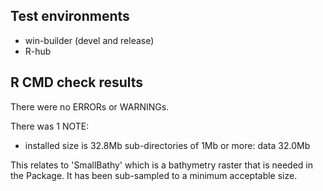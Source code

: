 ## Test environments

* win-builder (devel and release)
* R-hub

## R CMD check results

There were no ERRORs or WARNINGs. 

There was 1 NOTE:

* installed size is 32.8Mb
  sub-directories of 1Mb or more:
  data  32.0Mb
  
This relates to 'SmallBathy' which is a bathymetry raster that is needed in the Package.
It has been sub-sampled to a minimum acceptable size.